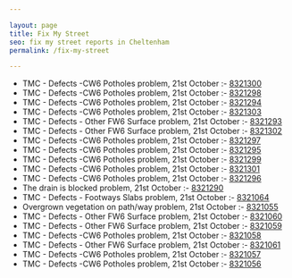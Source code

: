 ```yaml
---

layout: page
title: Fix My Street
seo: fix my street reports in Cheltenham
permalink: /fix-my-street

---
```


<!-- fix_marker starts -->

- TMC - Defects -CW6 Potholes  problem, 21st October :- [8321300](https://www.fixmystreet.com/report/8321300)
- TMC - Defects -CW6 Potholes  problem, 21st October :- [8321298](https://www.fixmystreet.com/report/8321298)
- TMC - Defects -CW6 Potholes  problem, 21st October :- [8321294](https://www.fixmystreet.com/report/8321294)
- TMC - Defects -CW6 Potholes  problem, 21st October :- [8321303](https://www.fixmystreet.com/report/8321303)
- TMC - Defects - Other FW6  Surface problem, 21st October :- [8321293](https://www.fixmystreet.com/report/8321293)
- TMC - Defects - Other FW6  Surface problem, 21st October :- [8321302](https://www.fixmystreet.com/report/8321302)
- TMC - Defects -CW6 Potholes  problem, 21st October :- [8321297](https://www.fixmystreet.com/report/8321297)
- TMC - Defects -CW6 Potholes  problem, 21st October :- [8321295](https://www.fixmystreet.com/report/8321295)
- TMC - Defects -CW6 Potholes  problem, 21st October :- [8321299](https://www.fixmystreet.com/report/8321299)
- TMC - Defects -CW6 Potholes  problem, 21st October :- [8321301](https://www.fixmystreet.com/report/8321301)
- TMC - Defects -CW6 Potholes  problem, 21st October :- [8321296](https://www.fixmystreet.com/report/8321296)
- The drain is blocked problem, 21st October :- [8321290](https://www.fixmystreet.com/report/8321290)
- TMC - Defects - Footways Slabs problem, 21st October :- [8321064](https://www.fixmystreet.com/report/8321064)
- Overgrown vegetation on path/way problem, 21st October :- [8321055](https://www.fixmystreet.com/report/8321055)
- TMC - Defects - Other FW6  Surface problem, 21st October :- [8321060](https://www.fixmystreet.com/report/8321060)
- TMC - Defects - Other FW6  Surface problem, 21st October :- [8321059](https://www.fixmystreet.com/report/8321059)
- TMC - Defects -CW6 Potholes  problem, 21st October :- [8321058](https://www.fixmystreet.com/report/8321058)
- TMC - Defects - Other FW6  Surface problem, 21st October :- [8321061](https://www.fixmystreet.com/report/8321061)
- TMC - Defects -CW6 Potholes  problem, 21st October :- [8321057](https://www.fixmystreet.com/report/8321057)
- TMC - Defects -CW6 Potholes  problem, 21st October :- [8321056](https://www.fixmystreet.com/report/8321056)

<!-- fix_marker ends -->